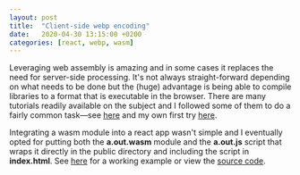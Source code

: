 ```yaml
---
layout: post
title:  "Client-side webp encoding"
date:   2020-04-30 13:15:00 +0200
categories: [react, webp, wasm]
---
```

Leveraging web assembly is amazing and in some cases it replaces the need for server-side processing. It's not always straight-forward depending on what needs to be done but the (huge) advantage is being able to compile libraries to a format that is executable in the browser. There are many tutorials readily available on the subject and I followed some of them to do a fairly common task&mdash;see [here](https://developers.google.com/web/updates/2018/03/emscripting-a-c-library) and my own first try [here](https://github.com/wrburnham/webp-wasm).

Integrating a wasm module into a react app wasn't simple and I eventually opted for putting both the **a.out.wasm** module and the **a.out.js** script that wraps it directly in the public directory and including the script in **index.html**. See [here](https://wrburnham.github.io/etc/libwebp-encode) for a working example or view the [source code](https://github.com/wrburnham/libwebp-encode).
